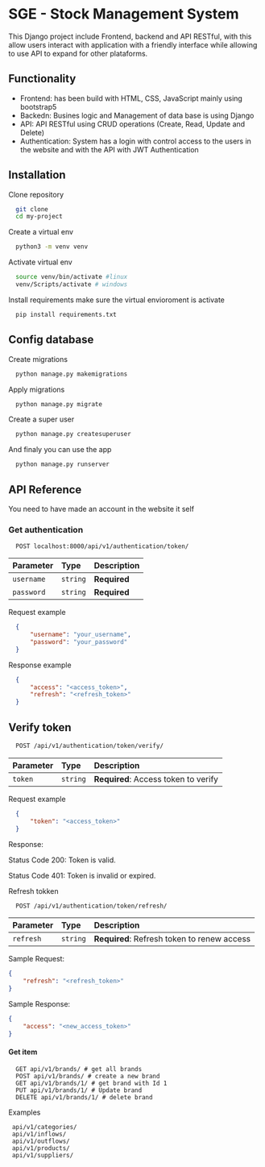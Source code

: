 # SGE - Stock Management System 

This Django project include Frontend, backend and API RESTful, with this allow users interact with application with a friendly interface while allowing to use API to expand for other plataforms.


##  Functionality 
- Frontend: has been build with HTML, CSS, JavaScript mainly using bootstrap5
- Backedn: Busines logic and Management of data base is using Django
- API: API RESTful using CRUD operations (Create, Read, Update and Delete)
- Authentication: System has a login with control access to the users in the website and with the API with JWT Authentication


## Installation

Clone repository 

```bash
  git clone
  cd my-project
```

Create a virtual env
```bash
  python3 -m venv venv
```
Activate virtual env 
```bash
  source venv/bin/activate #linux
  venv/Scripts/activate # windows
```
Install requirements make sure the virtual envioroment is activate
```bash
  pip install requirements.txt
```

##  Config database
Create migrations
```bash
  python manage.py makemigrations
```
Apply migrations
```bash
  python manage.py migrate
```
Create a super user
```bash
  python manage.py createsuperuser
```
And finaly you can use the app 
```bash
  python manage.py runserver
```
## API Reference
You need to have made an account in the website it self 
### Get authentication

```http
  POST localhost:8000/api/v1/authentication/token/
```

| Parameter | Type     | Description                |
| :-------- | :------- | :------------------------- |
| `username` | `string` | **Required** |
| `password` | `string` | **Required**|

Request example
```json
  {
      "username": "your_username",
      "password": "your_password"
  }
```
Response example
```json 
  {
      "access": "<access_token>",
      "refresh": "<refresh_token>"
  }
```

## Verify token
```bash
  POST /api/v1/authentication/token/verify/
```
| Parameter | Type     | Description                |
| :-------- | :------- | :------------------------- |
| `token` | `string` | **Required**: Access token to verify |

Request example
```json
  {
      "token": "<access_token>"
  }
```
Response:

Status Code 200: Token is valid.

Status Code 401: Token is invalid or expired.


Refresh tokken
```bash
  POST /api/v1/authentication/token/refresh/
```
| Parameter | Type     | Description                |
| :-------- | :------- | :------------------------- |
| `refresh` | `string` | **Required**: Refresh token to renew access |

Sample Request:

``` json
{
    "refresh": "<refresh_token>"
}
```

Sample Response:
``` json
{
    "access": "<new_access_token>"
}
```
#### Get item

```http
  GET api/v1/brands/ # get all brands
  POST api/v1/brands/ # create a new brand
  GET api/v1/brands/1/ # get brand with Id 1
  PUT api/v1/brands/1/ # Update brand
  DELETE api/v1/brands/1/ # delete brand
```

Examples
```
 api/v1/categories/
 api/v1/inflows/
 api/v1/outflows/
 api/v1/products/
 api/v1/suppliers/
```